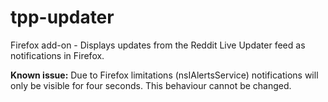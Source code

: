 tpp-updater
===========

Firefox add-on - Displays updates from the Reddit Live Updater feed as notifications in Firefox.

**Known issue:** Due to Firefox limitations (nsIAlertsService) notifications will only be visible for four seconds. This behaviour cannot be changed.